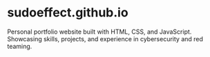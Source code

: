# sudoeffect.github.io
Personal portfolio website built with HTML, CSS, and JavaScript. Showcasing skills, projects, and experience in cybersecurity and red teaming.
